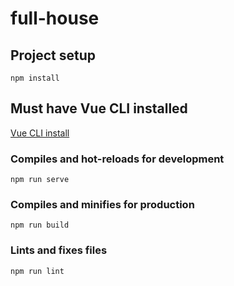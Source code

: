# full-house

## Project setup
```
npm install
```

## Must have Vue CLI installed
[Vue CLI install](https://cli.vuejs.org/guide/installation.html)

### Compiles and hot-reloads for development
```
npm run serve
```

### Compiles and minifies for production
```
npm run build
```

### Lints and fixes files
```
npm run lint
```
